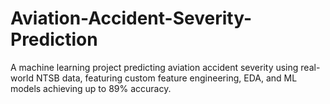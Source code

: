# Aviation-Accident-Severity-Prediction
A machine learning project predicting aviation accident severity using real-world NTSB data, featuring custom feature engineering, EDA, and ML models achieving up to 89% accuracy.
